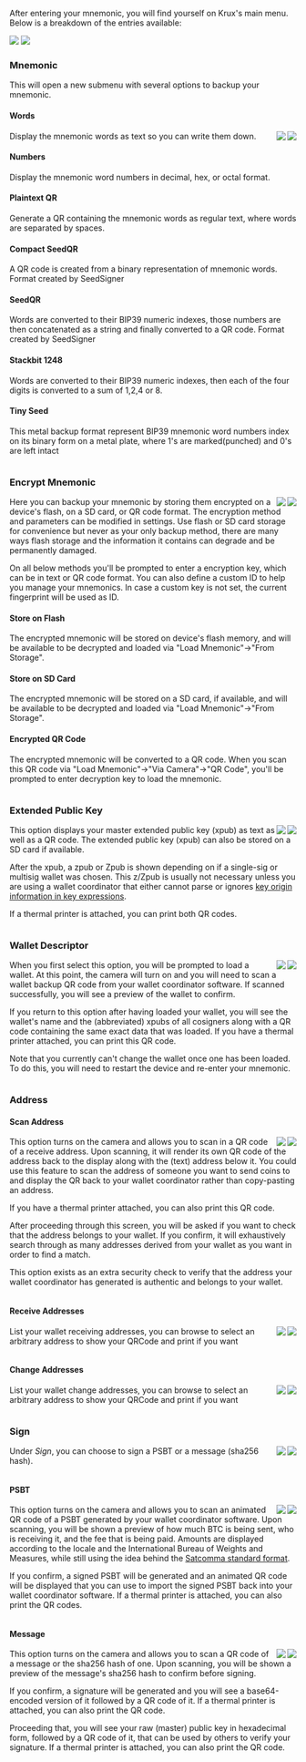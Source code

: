 After entering your mnemonic, you will find yourself on Krux's main menu. Below is a breakdown of the entries available:

<img src="../../../img/maixpy_amigo_tft/home-options-150.png">
<img src="../../../img/maixpy_m5stickv/home-options-125.png">

### Mnemonic
This will open a new submenu with several options to backup your mnemonic.

#### Words
<img src="../../../img/maixpy_m5stickv/mnemonic-options-125.png" align="right">
<img src="../../../img/maixpy_amigo_tft/mnemonic-options-150.png" align="right">

Display the mnemonic words as text so you can write them down.

#### Numbers

Display the mnemonic word numbers in decimal, hex, or octal format.

#### Plaintext QR

Generate a QR containing the mnemonic words as regular text, where words are separated by spaces.

#### Compact SeedQR

A QR code is created from a binary representation of mnemonic words. Format created by SeedSigner

#### SeedQR

Words are converted to their BIP39 numeric indexes, those numbers are then concatenated as a string and finally converted to a QR code. Format created by SeedSigner

#### Stackbit 1248

Words are converted to their BIP39 numeric indexes, then each of the four digits is converted to a sum of 1,2,4 or 8.

#### Tiny Seed

This metal backup format represent BIP39 mnemonic word numbers index on its binary form on a metal plate, where 1's are marked(punched) and 0's are left intact

<div style="clear: both"></div>

### Encrypt Mnemonic
<img src="../../../img/maixpy_m5stickv/home-encrypt-options-125.png" align="right">
<img src="../../../img/maixpy_amigo_tft/home-encrypt-options-150.png" align="right">

Here you can backup your mnemonic by storing them encrypted on a device's flash, on a SD card, or QR code format.
The encryption method and parameters can be modified in settings.
Use flash or SD card storage for convenience but never as your only backup method, there are many ways flash storage and the information it contains can degrade and be permanently damaged.

On all below methods you'll be prompted to enter a encryption key, which can be in text or QR code format. You can also define a custom ID to help you manage your mnemonics. In case a custom key is not set, the current fingerprint will be used as ID.

#### Store on Flash

The encrypted mnemonic will be stored on device's flash memory, and will be available to be decrypted and loaded via "Load Mnemonic"->"From Storage".

#### Store on SD Card

The encrypted mnemonic will be stored on a SD card, if available, and will be available to be decrypted and loaded via "Load Mnemonic"->"From Storage".

#### Encrypted QR Code

The encrypted mnemonic will be converted to a QR code. When you scan this QR code via "Load Mnemonic"->"Via Camera"->"QR Code", you'll be prompted to enter decryption key to load the mnemonic.

<div style="clear: both"></div>

### Extended Public Key
<img src="../../../img/maixpy_m5stickv/extended-public-key-wsh-xpub-text-125.png" align="right">
<img src="../../../img/maixpy_amigo_tft/extended-public-key-wsh-xpub-text-150.png" align="right">

This option displays your master extended public key (xpub) as text as well as a QR code. The extended public key (xpub) can also be stored on a SD card if available.

After the xpub, a zpub or Zpub is shown depending on if a single-sig or multisig wallet was chosen. This z/Zpub is usually not necessary unless you are using a wallet coordinator that either cannot parse or ignores [key origin information in key expressions](https://github.com/bitcoin/bips/blob/master/bip-0380.mediawiki#Key_Expressions).

If a thermal printer is attached, you can print both QR codes.

<div style="clear: both"></div>

### Wallet Descriptor
<img src="../../../img/maixpy_m5stickv/wallet-wsh-load-prompt-125.png" align="right">
<img src="../../../img/maixpy_amigo_tft/wallet-wsh-load-prompt-150.png" align="right">

When you first select this option, you will be prompted to load a wallet. At this point, the camera will turn on and you will need to scan a wallet backup QR code from your wallet coordinator software. If scanned successfully, you will see a preview of the wallet to confirm.

If you return to this option after having loaded your wallet, you will see the wallet's name and the (abbreviated) xpubs of all cosigners along with a QR code containing the same exact data that was loaded. If you have a thermal printer attached, you can print this QR code.  

Note that you currently can't change the wallet once one has been loaded. To do this, you will need to restart the device and re-enter your mnemonic.

<div style="clear: both"></div>

### Address

#### Scan Address
<img src="../../../img/maixpy_m5stickv/scan-address-scanned-address-125.png" align="right">
<img src="../../../img/maixpy_amigo_tft/scan-address-scanned-address-150.png" align="right">

This option turns on the camera and allows you to scan in a QR code of a receive address. Upon scanning, it will render its own QR code of the address back to the display along with the (text) address below it. You could use this feature to scan the address of someone you want to send coins to and display the QR back to your wallet coordinator rather than copy-pasting an address.

If you have a thermal printer attached, you can also print this QR code. 

After proceeding through this screen, you will be asked if you want to check that the address belongs to your wallet. If you confirm, it will exhaustively search through as many addresses derived from your wallet as you want in order to find a match.

This option exists as an extra security check to verify that the address your wallet coordinator has generated is authentic and belongs to your wallet.

<div style="clear: both"></div>

#### Receive Addresses
<img src="../../../img/maixpy_m5stickv/list-address-125.png" align="right">
<img src="../../../img/maixpy_amigo_tft/list-address-150.png" align="right">

List your wallet receiving addresses, you can browse to select an arbitrary address to show your QRCode and print if you want

<div style="clear: both"></div>

#### Change Addresses
<img src="../../../img/maixpy_m5stickv/list-address-receive-125.png" align="right">
<img src="../../../img/maixpy_amigo_tft/list-address-receive-150.png" align="right">

List your wallet change addresses, you can browse to select an arbitrary address to show your QRCode and print if you want

<div style="clear: both"></div>

### Sign
<img src="../../../img/maixpy_m5stickv/sign-options-125.png" align="right">
<img src="../../../img/maixpy_amigo_tft/sign-options-150.png" align="right">

Under *Sign*, you can choose to sign a PSBT or a message (sha256 hash).

<div style="clear: both"></div>

#### PSBT
<img src="../../../img/maixpy_m5stickv/sign-psbt-sign-prompt-125.png" align="right">
<img src="../../../img/maixpy_amigo_tft/sign-psbt-sign-prompt-150.png" align="right">

This option turns on the camera and allows you to scan an animated QR code of a PSBT generated by your wallet coordinator software. Upon scanning, you will be shown a preview of how much BTC is being sent, who is receiving it, and the fee that is being paid. Amounts are displayed according to the locale and the International Bureau of Weights and Measures, while still using the idea behind the [Satcomma standard format](https://medium.com/coinmonks/the-satcomma-standard-89f1e7c2aede).

If you confirm, a signed PSBT will be generated and an animated QR code will be displayed that you can use to import the signed PSBT back into your wallet coordinator software. If a thermal printer is attached, you can also print the QR codes.

<div style="clear: both"></div>

#### Message
<img src="../../../img/maixpy_m5stickv/sign-message-sha256-sign-prompt-125.png" align="right">
<img src="../../../img/maixpy_amigo_tft/sign-message-sha256-sign-prompt-150.png" align="right">

This option turns on the camera and allows you to scan a QR code of a message or the sha256 hash of one. Upon scanning, you will be shown a preview of the message's sha256 hash to confirm before signing.

If you confirm, a signature will be generated and you will see a base64-encoded version of it followed by a QR code of it. If a thermal printer is attached, you can also print the QR code.

Proceeding that, you will see your raw (master) public key in hexadecimal form, followed by a QR code of it, that can be used by others to verify your signature. If a thermal printer is attached, you can also print the QR code.

<div style="clear: both"></div>